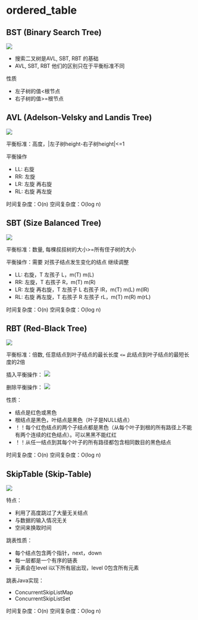 # ordered_table
## BST (Binary Search Tree)
![](./img/BST.png)

- 搜索二叉树是AVL, SBT, RBT 的基础
- AVL, SBT, RBT 他们的区别只在于平衡标准不同

性质
- 左子树的值<根节点
- 右子树的值>=根节点
## AVL (Adelson-Velsky and Landis Tree)
![](./img/AVL.png)

平衡标准：高度，|左子树height-右子树height|<=1

平衡操作
- LL: 右旋
- RR: 左旋
- LR: 左旋 再右旋
- RL: 右旋 再左旋

时间复杂度：O(n)
空间复杂度：O(log n)
## SBT (Size Balanced Tree)
![](./img/SBT.png)

平衡标准：数量, 每棵叔叔树的大小>=所有侄子树的大小

平衡操作：需要 对孩子结点发生变化的结点 继续调整
- LL: 右旋，T 左孩子 L，m(T) m(L)
- RR: 左旋，T 右孩子 R，m(T) m(R)
- LR: 左旋 再右旋，T 左孩子 L 右孩子 lR，m(T) m(L) m(lR)
- RL: 右旋 再左旋，T 右孩子 R 左孩子 rL，m(T) m(R) m(rL)

时间复杂度：O(n)
空间复杂度：O(log n)
## RBT (Red-Black Tree)
![](./img/RBT.png)

平衡标准：倍数, 任意结点到叶子结点的最长长度 `<=` 此结点到叶子结点的最短长度的2倍

插入平衡操作：
![](./img/RBT_insert.png)

删除平衡操作：
![](./img/RBT_delete.png)

性质：
- 结点是红色或黑色
- 根结点是黑色，叶结点是黑色（叶子是NULL结点）
- ！！每个红色结点的两个子结点都是黑色（从每个叶子到根的所有路径上不能有两个连续的红色结点）。可以黑黑不能红红
- ！！从任一结点到其每个叶子的所有路径都包含相同数目的黑色结点

时间复杂度：O(n)
空间复杂度：O(log n)
## SkipTable (Skip-Table)
![](./img/skip_table.png)

特点：
- 利用了高度跳过了大量无关结点
- 与数据的输入情况无关
- 空间来换取时间

跳表性质：
- 每个结点包含两个指针，next，down
- 每一层都是一个有序的链表
- 元素会在level i以下所有层出现，level 0包含所有元素

跳表Java实现：
- ConcurrentSkipListMap
- ConcurrentSkipListSet

时间复杂度：O(n)
空间复杂度：O(log n)